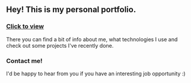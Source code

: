 ## Hey! This is my personal portfolio.

### [Click to view](https://kontorer.github.io/portfolio/)

There you can find a bit of info about me, what technologies I use and check out some projects I've recently done. <br>

### Contact me!

I'd be happy to hear from you if you have an interesting job opportunity :) <br>
